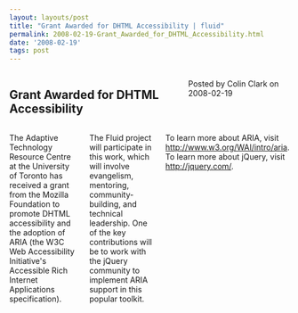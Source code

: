```yaml
---
layout: layouts/post
title: "Grant Awarded for DHTML Accessibility | fluid"
permalink: 2008-02-19-Grant_Awarded_for_DHTML_Accessibility.html
date: '2008-02-19'
tags: post
---
```

<section class="row">
                <div class="medium-6 columns">
                    <h2 class="fluid-web-emphasized-text">Grant Awarded for DHTML Accessibility</h2>
                    <p class="fluid-web-news-post-meta">
                        Posted by Colin Clark on 2008-02-19
                    </p>
                </div>
                <div class="medium-6 columns">
                    <p>The Adaptive Technology Resource Centre at the University of Toronto has received a grant from the Mozilla Foundation to promote DHTML accessibility and the adoption of ARIA (the W3C Web Accessibility Initiative&#39;s Accessible Rich Internet Applications specification).</p>
<p>The Fluid project will participate in this work, which will involve evangelism, mentoring, community-building, and technical leadership. One of the key contributions will be to work with the jQuery community to implement ARIA support in this popular toolkit. </p>
<p>To learn more about ARIA, visit <a href="http://www.w3.org/WAI/intro/aria">http://www.w3.org/WAI/intro/aria</a>. To learn more about jQuery, visit <a href="http://jquery.com/">http://jquery.com/</a>.</p>
                </div>
            </section>
